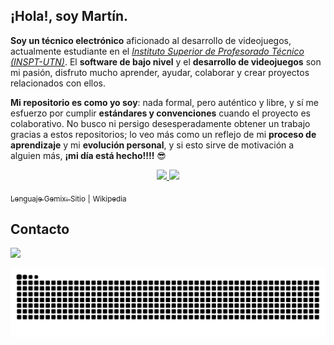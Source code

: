 ## ¡Hola!, soy Martín.

**Soy un técnico electrónico** aficionado al desarrollo de videojuegos, actualmente estudiante en el [*Instituto Superior de Profesorado Técnico (INSPT-UTN)*](https://inspt.utn.edu.ar). El **software de bajo nivel** y el **desarrollo de videojuegos** son mi pasión, disfruto mucho aprender, ayudar, colaborar y crear proyectos relacionados con ellos.

**Mi repositorio es como yo soy**: nada formal, pero auténtico y libre, y sí me esfuerzo por cumplir **estándares y convenciones** cuando el proyecto es colaborativo. No busco ni persigo desesperadamente obtener un trabajo gracias a estos repositorios; lo veo más como un reflejo de mi **proceso de aprendizaje** y mi **evolución personal**, y si esto sirve de motivación a alguien más, **¡mi día está hecho!!!!** 😎


<div align="center">
  <a href="https://github.com/vortigano"><img height="180" src="https://github-readme-stats-vortigano.vercel.app/api/top-langs/?username=vortigano&custom_title=%20Lenguajes%20&layout=compact&langs_count=6&theme=github_dark&hide_border=true&locale=es&size_weight=0.5&count_weight=0.5"/>
  <img height="180" src="https://github-readme-stats-vortigano.vercel.app/api?username=vortigano&custom_title=%20Estadísticas%20&show_icons=true&theme=github_dark&include_all_commits=false&count_private=true&hide=issues,contribs,[]&hide_rank=true&card_width=340&hide_border=true&locale=es"/>
</div>
  
<sub> Lenguaje Gemix:</sub> [<sub>Sitio</sub>](http://www.gemixstudio.com/forums/) <sub>|</sub> [<sub>Wikipedia</sub>](https://es.wikipedia.org/wiki/Gemix_Studio)

## Contacto

<a href="mailto:vortigano@outlook.com.ar"><img src="https://img.shields.io/badge/-Outlook-0078D4?style=plastic&logo=microsoft-outlook&logoColor=white" target="_blank"></a>

<div align="center">
  <picture>
  <source media="(prefers-color-scheme: dark)" srcset="https://github.com/vortigano/vortigano/blob/output/github-contribution-grid-snake-dark.svg">
  <source media="(prefers-color-scheme: light)" srcset="https://github.com/vortigano/vortigano/blob/output/github-contribution-grid-snake.svg">
  <img src="https://github.com/vortigano/vortigano/blob/output/github-contribution-grid-snake.svg" alt="Contribution Grid Snake">
  </picture>
</div>
